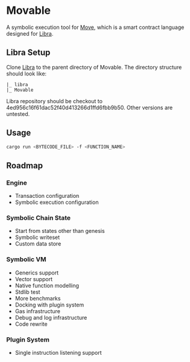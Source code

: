 # Movable

A symbolic execution tool for [Move](https://github.com/libra/libra/tree/master/language), which is a smart contract language designed for [Libra](https://libra.org).

## Libra Setup

Clone [Libra](https://github.com/libra/libra) to the parent directory of Movable. The directory structure should look like:

```
|_ libra
|_ Movable
```

Libra repository should be checkout to 4ed956c16f61dac52f40d413266d1ffd6fbb9b50. Other versions are untested.

## Usage

```sh
cargo run <BYTECODE_FILE> -f <FUNCTION_NAME>
```

## Roadmap

### Engine

- Transaction configuration
- Symbolic execution configuration

### Symbolic Chain State

- Start from states other than genesis
- Symbolic writeset
- Custom data store

### Symbolic VM

- Generics support
- Vector support
- Native function modelling
- Stdlib test
- More benchmarks
- Docking with plugin system
- Gas infrastructure
- Debug and log infrastructure
- Code rewrite

### Plugin System

- Single instruction listening support